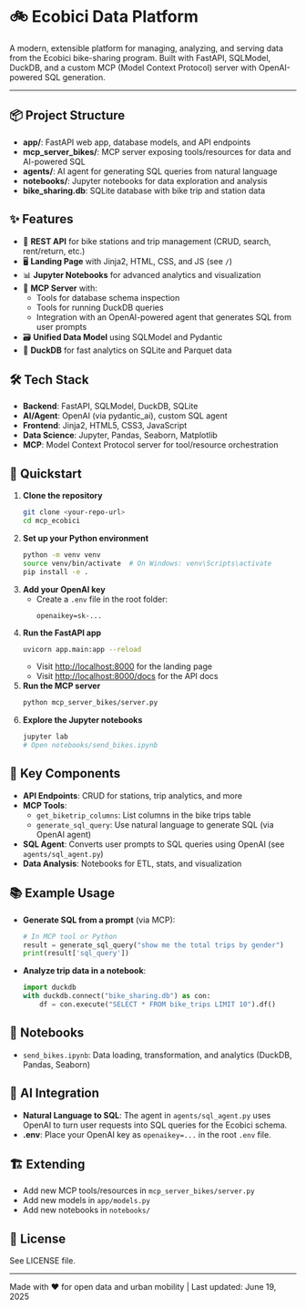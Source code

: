 # 🚲 Ecobici Data Platform

A modern, extensible platform for managing, analyzing, and serving data from the Ecobici bike-sharing program. Built with FastAPI, SQLModel, DuckDB, and a custom MCP (Model Context Protocol) server with OpenAI-powered SQL generation.

---

## 📦 Project Structure

- **app/**: FastAPI web app, database models, and API endpoints
- **mcp_server_bikes/**: MCP server exposing tools/resources for data and AI-powered SQL
- **agents/**: AI agent for generating SQL queries from natural language
- **notebooks/**: Jupyter notebooks for data exploration and analysis
- **bike_sharing.db**: SQLite database with bike trip and station data

## ✨ Features

- 🔗 **REST API** for bike stations and trip management (CRUD, search, rent/return, etc.)
- 🖥️ **Landing Page** with Jinja2, HTML, CSS, and JS (see `/`)
- 📊 **Jupyter Notebooks** for advanced analytics and visualization
- 🤖 **MCP Server** with:
  - Tools for database schema inspection
  - Tools for running DuckDB queries
  - Integration with an OpenAI-powered agent that generates SQL from user prompts
- 🗃️ **Unified Data Model** using SQLModel and Pydantic
- 🦆 **DuckDB** for fast analytics on SQLite and Parquet data

## 🛠️ Tech Stack

- **Backend**: FastAPI, SQLModel, DuckDB, SQLite
- **AI/Agent**: OpenAI (via pydantic_ai), custom SQL agent
- **Frontend**: Jinja2, HTML5, CSS3, JavaScript
- **Data Science**: Jupyter, Pandas, Seaborn, Matplotlib
- **MCP**: Model Context Protocol server for tool/resource orchestration

## 🚀 Quickstart

1. **Clone the repository**
   ```bash
   git clone <your-repo-url>
   cd mcp_ecobici
   ```
2. **Set up your Python environment**
   ```bash
   python -m venv venv
   source venv/bin/activate  # On Windows: venv\Scripts\activate
   pip install -e .
   ```
3. **Add your OpenAI key**
   - Create a `.env` file in the root folder:
     ```
     openaikey=sk-...
     ```
4. **Run the FastAPI app**
   ```bash
   uvicorn app.main:app --reload
   ```
   - Visit [http://localhost:8000](http://localhost:8000) for the landing page
   - Visit [http://localhost:8000/docs](http://localhost:8000/docs) for the API docs
5. **Run the MCP server**
   ```bash
   python mcp_server_bikes/server.py
   ```
6. **Explore the Jupyter notebooks**
   ```bash
   jupyter lab
   # Open notebooks/send_bikes.ipynb
   ```

## 🧩 Key Components

- **API Endpoints**: CRUD for stations, trip analytics, and more
- **MCP Tools**:
  - `get_biketrip_columns`: List columns in the bike trips table
  - `generate_sql_query`: Use natural language to generate SQL (via OpenAI agent)
- **SQL Agent**: Converts user prompts to SQL queries using OpenAI (see `agents/sql_agent.py`)
- **Data Analysis**: Notebooks for ETL, stats, and visualization

## 📚 Example Usage

- **Generate SQL from a prompt** (via MCP):
  ```python
  # In MCP tool or Python
  result = generate_sql_query("show me the total trips by gender")
  print(result['sql_query'])
  ```
- **Analyze trip data in a notebook**:
  ```python
  import duckdb
  with duckdb.connect("bike_sharing.db") as con:
      df = con.execute("SELECT * FROM bike_trips LIMIT 10").df()
  ```

## 📝 Notebooks

- `send_bikes.ipynb`: Data loading, transformation, and analytics (DuckDB, Pandas, Seaborn)

## 🧠 AI Integration

- **Natural Language to SQL**: The agent in `agents/sql_agent.py` uses OpenAI to turn user requests into SQL queries for the Ecobici schema.
- **.env**: Place your OpenAI key as `openaikey=...` in the root `.env` file.

## 🏗️ Extending

- Add new MCP tools/resources in `mcp_server_bikes/server.py`
- Add new models in `app/models.py`
- Add new notebooks in `notebooks/`

## 📄 License

See LICENSE file.

---

Made with ❤️ for open data and urban mobility | Last updated: June 19, 2025
